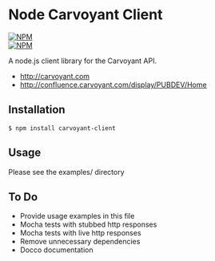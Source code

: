 # Node Carvoyant Client

[![NPM](https://nodei.co/npm/carvoyant-client.png?downloads=true&stars=true)](https://nodei.co/npm/carvoyant-client/)<br>
[![NPM](https://nodei.co/npm-dl/carvoyant-client.png?months=3)](https://nodei.co/npm/carvoyant-client/)

A node.js client library for the Carvoyant API.

 - http://carvoyant.com
 - http://confluence.carvoyant.com/display/PUBDEV/Home

## Installation

    $ npm install carvoyant-client

## Usage

Please see the examples/ directory

## To Do

 - Provide usage examples in this file
 - Mocha tests with stubbed http responses
 - Mocha tests with live http responses
 - Remove unnecessary dependencies
 - Docco documentation
